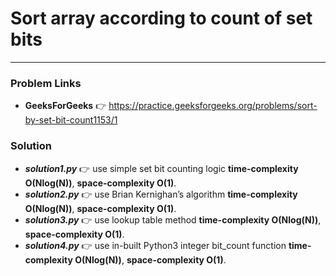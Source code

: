 # Sort array according to count of set bits

---

### Problem Links
- **__GeeksForGeeks__** :point_right: https://practice.geeksforgeeks.org/problems/sort-by-set-bit-count1153/1

### Solution
- **_solution1.py_** :point_right: use simple set bit counting logic **time-complexity O(Nlog(N))**, **space-complexity O(1)**.
- **_solution2.py_** :point_right: use Brian Kernighan’s algorithm **time-complexity O(Nlog(N))**, **space-complexity O(1)**.
- **_solution3.py_** :point_right: use lookup table method **time-complexity O(Nlog(N))**, **space-complexity O(1)**.
- **_solution4.py_** :point_right: use in-built Python3 integer bit_count function **time-complexity O(Nlog(N))**, **space-complexity O(1)**.
